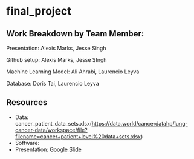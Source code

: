 # final_project

## Work Breakdown by Team Member:
Presentation: Alexis Marks, Jesse Singh

Github setup: Alexis Marks, Jesse SIngh

Machine Learning Model: Ali Ahrabi, Laurencio Leyva

Database: Doris Tai, Laurencio Leyva

## Resources
 - Data: cancer_patient_data_sets.xlsx(https://data.world/cancerdatahp/lung-cancer-data/workspace/file?filename=cancer+patient+level%20data+sets.xlsx)
 - Software:
 - Presentation: [Google Slide](https://docs.google.com/presentation/d/1guxs3ptq4deP423Sn5jP52Q2Tn-MhQibTpFD0THmf88/edit?usp=sharing) 


